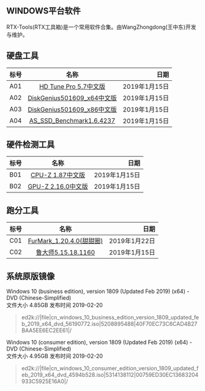 ## WINDOWS平台软件
  RTX-Tools(RTX工具箱)是一个常用软件合集。由WangZhongdong(王中东)开发与维护。
## 硬盘工具
标号|名称|日期
---|:--:|---:
A01|[HD Tune Pro 5.7中文版](http://xzc.197746.com/HDTunePro570.zip)|2019年1月15日
A02|[DiskGenius501609_x64中文版](http://download.eassos.cn/DG501609_x64.zip)|2019年1月15日
A03|[DiskGenius501609_x86中文版](http://download.eassos.cn/DG501609_x86.zip)|2019年1月15日
A04|[AS_SSD_Benchmark1.6.4237](https://gsf-fl.softonic.com/f85/e12/1d5422603bd5da4f71a3b70ebd44c157bc/file?Expires=1547466419&Signature=0628f15e62848ccd89c6d033f24ebe09b176389a&SD_used=&channel=WEB&fdh=no&id_file=b6a7c70c-9b22-11e6-84b7-00163ed833e7&instance=softonic_en&type=PROGRAM&url=https://as-ssd-benchmark.en.softonic.com&Filename=AS_SSD_Benchmark.zip)|2019年1月15日
## 硬件检测工具
标号|名称|日期
--|:--:|-:
B01|[CPU-Z 1.87中文版](http://download.cpuid.com/cpu-z/cpu-z_1.87-cn.exe)|2019年1月15日
B02|[GPU-Z 2.16.0中文版](http://down10.zol.com.cn/ceshi/GPUZ.2.16.0.exe)|2019年1月15日
## 跑分工具
标号|名称|日期
--|:--:|-:
C01|[FurMark_1.20.4.0(甜甜圈)](https://geeks3d.com/downloads/2019/FurMark_1.20.4.0_Setup.exe)|2019年1月22日
C02|[鲁大师5.15.18.1160](http://dl1.ludashi.com/ludashi/ludashisetup.exe)|2019年1月15日
## 系统原版镜像
Windows 10 (business edition), version 1809 (Updated Feb 2019) (x64) - DVD (Chinese-Simplified)  
文件大小
4.85GB
发布时间
2019-02-20
>ed2k://|file|cn_windows_10_business_edition_version_1809_updated_feb_2019_x64_dvd_56190772.iso|5208895488|40F70EC73C6CAD4B27BAA5EE6EC2EE61|/

Windows 10 (consumer edition), version 1809 (Updated Feb 2019) (x64) - DVD (Chinese-Simplified)  
文件大小
4.95GB
发布时间
2019-02-20
>ed2k://|file|cn_windows_10_consumer_edition_version_1809_updated_feb_2019_x64_dvd_4594b528.iso|5314138112|00759ED30EC13683204933C5925E16A0|/
